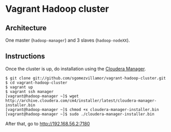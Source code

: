 # Vagrant Hadoop cluster

## Architecture

One master (`hadoop-manager`) and 3 slaves (`hadoop-nodeXX`).

## Instructions

Once the cluster is up, do installation using the [Cloudera Manager](http://www.cloudera.com/content/cloudera/en/products/cloudera-manager.html).

    $ git clone git://github.com/sgomezvillamor/vagrant-hadoop-cluster.git
    $ cd vagrant-hadoop-cluster
    $ vagrant up
    $ vagrant ssh manager
    [vagrant@hadoop-manager ~]$ wget http://archive.cloudera.com/cm4/installer/latest/cloudera-manager-installer.bin
    [vagrant@hadoop-manager ~]$ chmod +x cloudera-manager-installer.bin
    [vagrant@hadoop-manager ~]$ sudo ./cloudera-manager-installer.bin

After that, go to http://192.168.56.2:7180
